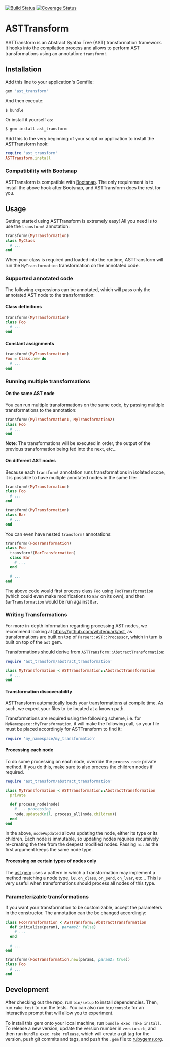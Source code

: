 [![Build Status](https://travis-ci.org/rspockframework/ast-transform.svg?branch=master)](https://travis-ci.org/rspockframework/ast-transform)
[![Coverage Status](https://coveralls.io/repos/github/rspockframework/ast-transform/badge.svg?branch=master)](https://coveralls.io/github/rspockframework/ast-transform?branch=master)

# ASTTransform

ASTTransform is an Abstract Syntax Tree (AST) transformation framework. It hooks into the compilation process and allows to perform AST transformations using an annotation: `transform!`.

## Installation

Add this line to your application's Gemfile:

```ruby
gem 'ast_transform'
```

And then execute:

    $ bundle

Or install it yourself as:

    $ gem install ast_transform

Add this to the very beginning of your script or application to install the ASTTransform hook:

```ruby
require 'ast_transform'
ASTTransform.install
```

### Compatibility with Bootsnap

ASTTransform is compatible with [Bootsnap](https://github.com/Shopify/bootsnap/). The only requirement is to install the above hook after Bootsnap, and ASTTransform does the rest for you.

## Usage

Getting started using ASTTransform is extremely easy! All you need is to use the `transform!` annotation:

```ruby
transform!(MyTransformation)
class MyClass
  # ...
end
```

When your class is required and loaded into the runtime, ASTTransform will run the `MyTransformation` transformation on the annotated code.

### Supported annotated code

The following expressions can be annotated, which will pass only the annotated AST node to the transformation:

#### Class definitions

```ruby
transform!(MyTransformation)
class Foo
  # ...
end
```

#### Constant assignments

```ruby
transform!(MyTransformation)
Foo = Class.new do
  # ...
end
```

### Running multiple transformations

#### On the same AST node

You can run multiple transformations on the same code, by passing multiple transformations to the annotation:

```ruby
transform!(MyTransformation1, MyTransformation2)
class Foo
  # ...
end
```

**Note**: The transformations will be executed in order, the output of the previous transformation being fed into the next, etc...

#### On different AST nodes

Because each `transform!` annotation runs transformations in isolated scope, it is possible to have multiple annotated nodes in the same file:

```ruby
transform!(MyTransformation)
class Foo
  # ...
end

transform!(MyTransformation)
class Bar
  # ...
end
```

You can even have nested `transform!` annotations:

```ruby
transform!(FooTransformation)
class Foo
  transform!(BarTransformation)
  class Bar
    # ...
  end

  # ...
end
```

The above code would first process class `Foo` using `FooTransformation` (which could even make modifications to `Bar` on its own), and then `BarTransformation` would be run against `Bar`.

### Writing Transformations

For more in-depth information regarding processing AST nodes, we recommend looking at https://github.com/whitequark/ast, as transformations are built on top of `Parser::AST::Processor`, which in turn is built on top of the `ast` gem.

Transformations should derive from `ASTTransform::AbstractTransformation`:

```ruby
require 'ast_transform/abstract_transformation'

class MyTransformation < ASTTransformation::AbstractTransformation
  # ...
end
```

#### Transformation discoverability

ASTTransform automatically loads your transformations at compile time. As such, we expect your files to be located at a known path.

Transformations are required using the following scheme, i.e. for `MyNamespace::MyTransformation`, it will make the following call, so your file must be placed accordingly for ASTTransform to find it:
```ruby
require 'my_namespace/my_transformation'
```

#### Processing each node

To do some processing on each node, override the `process_node` private method. If you do this, make sure to also process the children nodes if required.

```ruby
require 'ast_transform/abstract_transformation'

class MyTransformation < ASTTransformation::AbstractTransformation
  private

  def process_node(node)
    # ... processing
    node.updated(nil, process_all(node.children))
  end
end
```

In the above, `node#updated` allows updating the node, either its type or its children. Each node is immutable, so updating nodes requires recursively re-creating the tree from the deepest modified nodes. Passing `nil` as the first argument keeps the same node type.

#### Processing on certain types of nodes only

The [ast gem](https://github.com/whitequark/ast) uses a pattern in which a Transformation may implement a method matching a node type, i.e. `on_class`, `on_send`, `on_lvar`, etc... This is very useful when transformations should process all nodes of this type.

### Parameterizable transformations

If you want your transformation to be customizable, accept the parameters in the constructor. The annotation can the be changed accordingly:

```ruby
class FooTransformation < ASTTransform::AbstractTransformation
  def initialize(param1, params2: false)
    # ...
  end

  # ...
end

transform!(FooTransformation.new(param1, param2: true))
class Foo
  # ...
end
```

## Development

After checking out the repo, run `bin/setup` to install dependencies. Then, run `rake test` to run the tests. You can also run `bin/console` for an interactive prompt that will allow you to experiment.

To install this gem onto your local machine, run `bundle exec rake install`. To release a new version, update the version number in `version.rb`, and then run `bundle exec rake release`, which will create a git tag for the version, push git commits and tags, and push the `.gem` file to [rubygems.org](https://rubygems.org).
